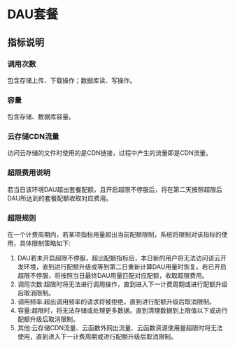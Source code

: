 # DAU套餐


## 指标说明
### 调用次数
包含存储上传、下载操作；数据库读、写操作。
### 容量
包含存储、数据库容量。
### 云存储CDN流量
访问云存储的文件时使用的是CDN链接，过程中产生的流量即是CDN流量。

### 超限费用说明
若当日该环境DAU超出套餐配额，且开启超限不停服后，将在第二天按照超限后DAU所达到的套餐配额收取对应费用。

### 超限规则
在一个计费周期内，若某项指标用量超出当前配额限制，系统将限制对该指标的使用，具体限制策略如下: 
1. DAU若未开启超限不停服，超出配额指标后，本日新的用户将无法访问该云开发环境，直到进行配额升级或等到第二日重新计算DAU用量时恢复。若已开启超限不停服，将按照当日最终DAU用量匹配对应配额，收取超限费用。
2. 调用次数:超限时将无法进行调用操作，直到进入下一计费周期或进行配额升级后取消限制。
3. 调用频率:超出调用频率的请求将被拒绝，直到进行配额升级后取消限制。
4. 容量:超限时，将无法存储或处理更多数据。直到清理数据到上限值以下或进行配额升级后取消限制。
5. 其他:云存储CDN流量、云函数外网出流量、云函数资源使用量超限时将无法使用，直到进入下一计费周期或进行配额升级后取消限制。